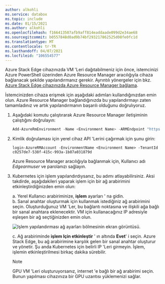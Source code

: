 ```yaml
---
author: alkohli
ms.service: databox
ms.topic: include
ms.date: 01/15/2021
ms.author: alkohli
ms.openlocfilehash: f166413507afb9aff814eaddaade099d2e34ae68
ms.sourcegitcommit: b0557848d0ad9b74bf293217862525d08fe0fc1d
ms.translationtype: MT
ms.contentlocale: tr-TR
ms.lasthandoff: 04/07/2021
ms.locfileid: "106554577"
---
```

Azure Stack Edge cihazınızda VM 'Leri dağıtabilmeniz için önce, istemcinizi Azure PowerShell üzerinden Azure Resource Manager aracılığıyla cihaza bağlanacak şekilde yapılandırmanız gerekir. Ayrıntılı yönergeler için bkz. [Azure Stack Edge cihazınızda Azure Resource Manager bağlama](../articles/databox-online/azure-stack-edge-gpu-connect-resource-manager.md).

İstemcinizden cihaza erişmek için aşağıdaki adımları kullandığınızdan emin olun. Azure Resource Manager bağlandığınızda bu yapılandırmayı zaten tamamladınız ve artık yapılandırmanın başarılı olduğunu doğrulıyoruz. 

1. Aşağıdaki komutu çalıştırarak Azure Resource Manager iletişiminin çalıştığını doğrulayın:     

    ```powershell
    Add-AzureRmEnvironment -Name <Environment Name> -ARMEndpoint "https://management.<appliance name>.<DNSDomain>"
    ```

1. Kimlik doğrulaması için yerel cihaz API 'Lerini çağırmak için şunu girin: 

    `login-AzureRMAccount -EnvironmentName <Environment Name> -TenantId c0257de7-538f-415c-993a-1b87a031879d`

    Azure Resource Manager aracılığıyla bağlanmak için, Kullanıcı adı *Edgearmuser* ve parolanızı sağlayın.

1. Kubernetes için işlem yapılandırdıysanız, bu adımı atlayabilirsiniz. Aksi takdirde, aşağıdakileri yaparak işlem için bir ağ arabirimini etkinleştirdiğinizden emin olun: 

   a. Yerel Kullanıcı arabiriminize, **işlem** ayarları ' na gidin.  
   b. Sanal anahtar oluşturmak için kullanmak istediğiniz ağ arabirimini seçin. Oluşturduğunuz VM 'Ler, bu bağlantı noktasına ve ilişkili ağa bağlı bir sanal anahtara eklenecektir. VM için kullanacağınız IP adresiyle eşleşen bir ağ seçtiğinizden emin olun.  

    ![Işlem yapılandırması ağ ayarları bölmesinin ekran görüntüsü.](../articles/databox-online/media/azure-stack-edge-gpu-deploy-virtual-machine-templates/enable-compute-setting.png)

   c. Ağ arabiriminde **işlem Için etkinleştir** ' ın altında **Evet**' i seçin. Azure Stack Edge, bu ağ arabirimine karşılık gelen bir sanal anahtar oluşturur ve yönetir. Şu anda Kubernetes için belirli IP 'Leri girmeyin. İşlem, işlemin etkinleştirilmesi birkaç dakika sürebilir.

    > [!NOTE]
    > GPU VM 'Leri oluşturuyorsanız, internet 'e bağlı bir ağ arabirimi seçin. Bunun yapılması cihazınıza bir GPU uzantısı yüklemenizi sağlar.